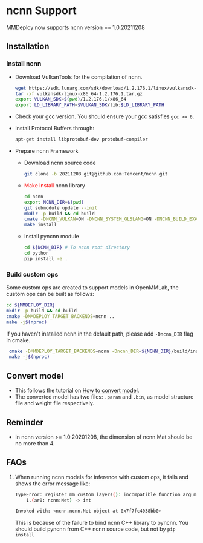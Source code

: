 # ncnn Support

MMDeploy now supports ncnn version == 1.0.20211208

## Installation

### Install ncnn

- Download VulkanTools for the compilation of ncnn.

    ```bash
    wget https://sdk.lunarg.com/sdk/download/1.2.176.1/linux/vulkansdk-linux-x86_64-1.2.176.1.tar.gz?Human=true -O vulkansdk-linux-x86_64-1.2.176.1.tar.gz
    tar -xf vulkansdk-linux-x86_64-1.2.176.1.tar.gz
    export VULKAN_SDK=$(pwd)/1.2.176.1/x86_64
    export LD_LIBRARY_PATH=$VULKAN_SDK/lib:$LD_LIBRARY_PATH
    ```

- Check your gcc version.
You should ensure your gcc satisfies `gcc >= 6`.

- Install Protocol Buffers through:
    ```bash
    apt-get install libprotobuf-dev protobuf-compiler
    ```

- Prepare ncnn Framework

    - Download ncnn source code
        ```bash
        git clone -b 20211208 git@github.com:Tencent/ncnn.git
        ```

    - <font color=red>Make install</font> ncnn library
        ```bash
        cd ncnn
        export NCNN_DIR=$(pwd)
        git submodule update --init
        mkdir -p build && cd build
        cmake -DNCNN_VULKAN=ON -DNCNN_SYSTEM_GLSLANG=ON -DNCNN_BUILD_EXAMPLES=ON -DNCNN_PYTHON=ON -DNCNN_BUILD_TOOLS=ON -DNCNN_BUILD_BENCHMARK=ON -DNCNN_BUILD_TESTS=ON ..
        make install
        ```

    - Install pyncnn module
        ```bash
        cd ${NCNN_DIR} # To ncnn root directory
        cd python
        pip install -e .
        ```

### Build custom ops

Some custom ops are created to support models in OpenMMLab, the custom ops can be built as follows:

```bash
cd ${MMDEPLOY_DIR}
mkdir -p build && cd build
cmake -DMMDEPLOY_TARGET_BACKENDS=ncnn ..
make -j$(nproc)
```

If you haven't installed ncnn in the default path, please add `-Dncnn_DIR` flag in cmake.

```bash
 cmake -DMMDEPLOY_TARGET_BACKENDS=ncnn -Dncnn_DIR=${NCNN_DIR}/build/install/lib/cmake/ncnn ..
 make -j$(nproc)
```

## Convert model

- This follows the tutorial on [How to convert model](../02-how-to-run/how_to_convert_model.md).
- The converted model has two files: `.param` and `.bin`, as model structure file and weight file respectively.

## Reminder

- In ncnn version >= 1.0.20201208, the dimension of ncnn.Mat should be no more than 4.

## FAQs

1. When running ncnn models for inference with custom ops, it fails and shows the error message like:

    ```bash
    TypeError: register mm custom layers(): incompatible function arguments. The following argument types are supported:
        1.(ar0: ncnn:Net) -> int

    Invoked with: <ncnn.ncnn.Net object at 0x7f7fc4038bb0>
    ```

    This is because of the failure to bind ncnn C++ library to pyncnn. You should build pyncnn from C++ ncnn source code, but not by `pip install`
